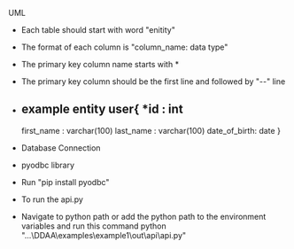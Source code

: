 UML

- Each table should start with word "enitity"
- The format of each column is "column_name: data type"
- The primary key column name starts with *
- The primary key column should be the first line and followed by "--" line
- example
entity user{
  *id : int
  --
  first_name :   varchar(100)
  last_name :    varchar(100)
  date_of_birth: date
}

- Database Connection
- pyodbc library
- Run "pip install pyodbc"

- To run the api.py
- Navigate to python path or add the python path to the environment variables and run this command
python "...\DDAA\examples\example1\out\api\api.py"